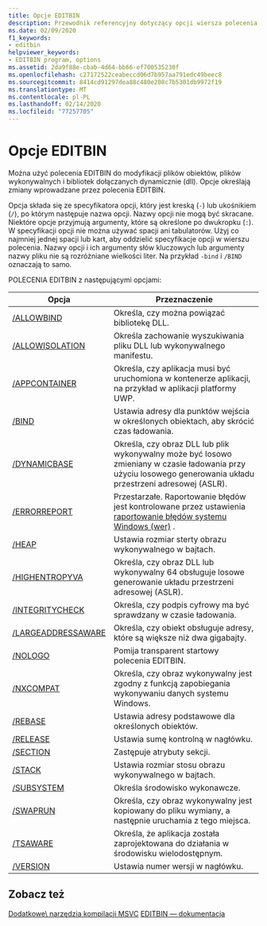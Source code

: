 ```yaml
---
title: Opcje EDITBIN
description: Przewodnik referencyjny dotyczący opcji wiersza polecenia narzędzia Microsoft polecenia EDITBIN.
ms.date: 02/09/2020
f1_keywords:
- editbin
helpviewer_keywords:
- EDITBIN program, options
ms.assetid: 2da9f88e-cbab-4d64-bb66-ef700535230f
ms.openlocfilehash: c27172522ceabeccd06d7b957aa791edc49beec8
ms.sourcegitcommit: 8414cd91297dea88c480e208c7b5301db9972f19
ms.translationtype: MT
ms.contentlocale: pl-PL
ms.lasthandoff: 02/14/2020
ms.locfileid: "77257705"
---
```

# <a name="editbin-options"></a>Opcje EDITBIN

Można użyć polecenia EDITBIN do modyfikacji plików obiektów, plików wykonywalnych i bibliotek dołączanych dynamicznie (dll). Opcje określają zmiany wprowadzane przez polecenia EDITBIN.

Opcja składa się ze specyfikatora opcji, który jest kreską (`-`) lub ukośnikiem (`/`), po którym następuje nazwa opcji. Nazwy opcji nie mogą być skracane. Niektóre opcje przyjmują argumenty, które są określone po dwukropku (`:`). W specyfikacji opcji nie można używać spacji ani tabulatorów. Użyj co najmniej jednej spacji lub kart, aby oddzielić specyfikacje opcji w wierszu polecenia. Nazwy opcji i ich argumenty słów kluczowych lub argumenty nazwy pliku nie są rozróżniane wielkości liter. Na przykład `-bind` i `/BIND` oznaczają to samo.

POLECENIA EDITBIN z następującymi opcjami:

|Opcja|Przeznaczenie|
|------------|-------------|
|[/ALLOWBIND](allowbind.md)|Określa, czy można powiązać bibliotekę DLL.|
|[/ALLOWISOLATION](allowisolation.md)|Określa zachowanie wyszukiwania pliku DLL lub wykonywalnego manifestu.|
|[/APPCONTAINER](appcontainer.md)|Określa, czy aplikacja musi być uruchomiona w kontenerze aplikacji, na przykład w aplikacji platformy UWP.|
|[/BIND](bind.md)|Ustawia adresy dla punktów wejścia w określonych obiektach, aby skrócić czas ładowania.|
|[/DYNAMICBASE](dynamicbase.md)|Określa, czy obraz DLL lub plik wykonywalny może być losowo zmieniany w czasie ładowania przy użyciu losowego generowania układu przestrzeni adresowej (ASLR).|
|[/ERRORREPORT](errorreport-editbin-exe.md)| Przestarzałe. Raportowanie błędów jest kontrolowane przez ustawienia [raportowanie błędów systemu Windows (wer)](/windows/win32/wer/windows-error-reporting) . |
|[/HEAP](heap.md)|Ustawia rozmiar sterty obrazu wykonywalnego w bajtach.|
|[/HIGHENTROPYVA](highentropyva.md)|Określa, czy obraz DLL lub wykonywalny 64 obsługuje losowe generowanie układu przestrzeni adresowej (ASLR).|
|[/INTEGRITYCHECK](integritycheck.md)|Określa, czy podpis cyfrowy ma być sprawdzany w czasie ładowania.|
|[/LARGEADDRESSAWARE](largeaddressaware.md)|Określa, czy obiekt obsługuje adresy, które są większe niż dwa gigabajty.|
|[/NOLOGO](nologo-editbin.md)|Pomija transparent startowy polecenia EDITBIN.|
|[/NXCOMPAT](nxcompat.md)|Określa, czy obraz wykonywalny jest zgodny z funkcją zapobiegania wykonywaniu danych systemu Windows.|
|[/REBASE](rebase.md)|Ustawia adresy podstawowe dla określonych obiektów.|
|[/RELEASE](release.md)|Ustawia sumę kontrolną w nagłówku.|
|[/SECTION](section-editbin.md)|Zastępuje atrybuty sekcji.|
|[/STACK](stack.md)|Ustawia rozmiar stosu obrazu wykonywalnego w bajtach.|
|[/SUBSYSTEM](subsystem.md)|Określa środowisko wykonawcze.|
|[/SWAPRUN](swaprun.md)|Określa, czy obraz wykonywalny jest kopiowany do pliku wymiany, a następnie uruchamia z tego miejsca.|
|[/TSAWARE](tsaware.md)|Określa, że aplikacja została zaprojektowana do działania w środowisku wielodostępnym.|
|[/VERSION](version.md)|Ustawia numer wersji w nagłówku.|

## <a name="see-also"></a>Zobacz też

[Dodatkowe\ narzędzia kompilacji MSVC](c-cpp-build-tools.md)
[EDITBIN — dokumentacja](editbin-reference.md)
